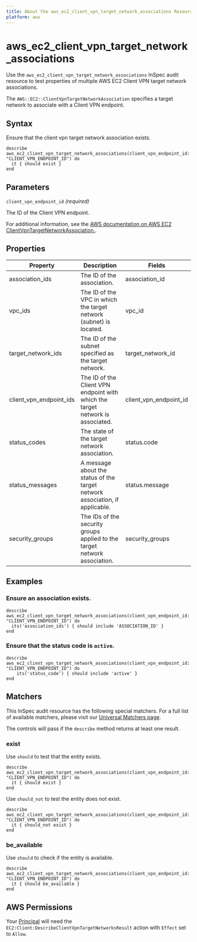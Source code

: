 ```yaml
---
title: About the aws_ec2_client_vpn_target_network_associations Resource
platform: aws
---
```


# aws_ec2_client_vpn_target_network_associations

Use the `aws_ec2_client_vpn_target_network_associations` InSpec audit resource to test properties of multiple AWS EC2 Client VPN target network associations.

The `AWS::EC2::ClientVpnTargetNetworkAssociation` specifies a target network to associate with a Client VPN endpoint.

## Syntax

Ensure that the client vpn target network association exists.

    describe aws_ec2_client_vpn_target_network_associations(client_vpn_endpoint_id: "CLIENT_VPN_ENDPOINT_ID") do
      it { should exist }
    end

## Parameters

`client_vpn_endpoint_id` _(required)_

The ID of the Client VPN endpoint.

For additional information, see the [AWS documentation on AWS EC2 ClientVpnTargetNetworkAssociation.](https://docs.aws.amazon.com/AWSCloudFormation/latest/UserGuide/aws-resource-ec2-clientvpntargetnetworkassociation.html).

## Properties

| Property | Description | Fields |
| --- | --- | --- |
| association_ids | The ID of the association. | association_id |
| vpc_ids | The ID of the VPC in which the target network (subnet) is located. | vpc_id |
| target_network_ids | The ID of the subnet specified as the target network. | target_network_id |
| client_vpn_endpoint_ids | The ID of the Client VPN endpoint with which the target network is associated. | client_vpn_endpoint_id |
| status_codes | The state of the target network association. | status.code |
| status_messages | A message about the status of the target network association, if applicable. | status.message |
| security_groups | The IDs of the security groups applied to the target network association. | security_groups |

## Examples

### Ensure an association exists.

    describe aws_ec2_client_vpn_target_network_associations(client_vpn_endpoint_id: "CLIENT_VPN_ENDPOINT_ID") do
      its('association_ids') { should include 'ASSOCIATION_ID' }
    end

### Ensure that the status code is `active`.

    describe aws_ec2_client_vpn_target_network_associations(client_vpn_endpoint_id: "CLIENT_VPN_ENDPOINT_ID") do
        its('status_code') { should include 'active' }
    end

## Matchers

This InSpec audit resource has the following special matchers. For a full list of available matchers, please visit our [Universal Matchers page](https://www.inspec.io/docs/reference/matchers/).

The controls will pass if the `describe` method returns at least one result.

### exist

Use `should` to test that the entity exists.

    describe aws_ec2_client_vpn_target_network_associations(client_vpn_endpoint_id: "CLIENT_VPN_ENDPOINT_ID") do
      it { should exist }
    end

Use `should_not` to test the entity does not exist.

    describe aws_ec2_client_vpn_target_network_associations(client_vpn_endpoint_id: "CLIENT_VPN_ENDPOINT_ID") do
      it { should_not exist }
    end

### be_available

Use `should` to check if the entity is available.

    describe aws_ec2_client_vpn_target_network_associations(client_vpn_endpoint_id: "CLIENT_VPN_ENDPOINT_ID") do
      it { should be_available }
    end

## AWS Permissions

Your [Principal](https://docs.aws.amazon.com/IAM/latest/UserGuide/intro-structure.html#intro-structure-principal) will need the `EC2:Client:DescribeClientVpnTargetNetworksResult` action with `Effect` set to `Allow`.
